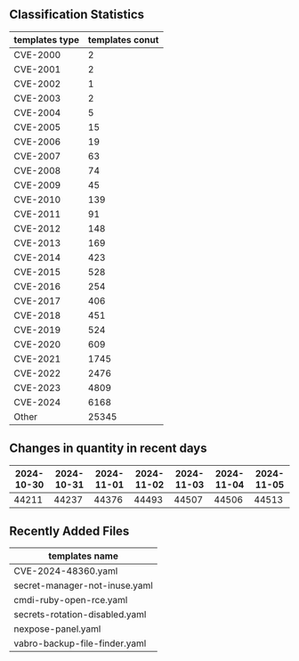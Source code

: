 ## Classification Statistics
| templates type | templates conut | 
| --- | --- |
| CVE-2000 | 2 |
| CVE-2001 | 2 |
| CVE-2002 | 1 |
| CVE-2003 | 2 |
| CVE-2004 | 5 |
| CVE-2005 | 15 |
| CVE-2006 | 19 |
| CVE-2007 | 63 |
| CVE-2008 | 74 |
| CVE-2009 | 45 |
| CVE-2010 | 139 |
| CVE-2011 | 91 |
| CVE-2012 | 148 |
| CVE-2013 | 169 |
| CVE-2014 | 423 |
| CVE-2015 | 528 |
| CVE-2016 | 254 |
| CVE-2017 | 406 |
| CVE-2018 | 451 |
| CVE-2019 | 524 |
| CVE-2020 | 609 |
| CVE-2021 | 1745 |
| CVE-2022 | 2476 |
| CVE-2023 | 4809 |
| CVE-2024 | 6168 |
| Other | 25345 |
## Changes in quantity in recent days
|2024-10-30 | 2024-10-31 | 2024-11-01 | 2024-11-02 | 2024-11-03 | 2024-11-04 | 2024-11-05|
|--- | ------ | ------ | ------ | ------ | ------ | ---|
|44211 | 44237 | 44376 | 44493 | 44507 | 44506 | 44513|
## Recently Added Files
| templates name | 
| --- |
| CVE-2024-48360.yaml |
| secret-manager-not-inuse.yaml |
| cmdi-ruby-open-rce.yaml |
| secrets-rotation-disabled.yaml |
| nexpose-panel.yaml |
| vabro-backup-file-finder.yaml |
